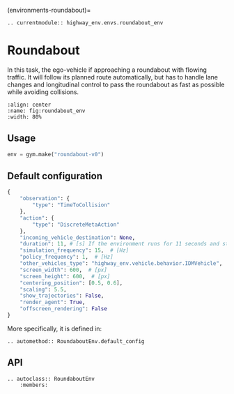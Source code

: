 (environments-roundabout)=

```{eval-rst}
.. currentmodule:: highway_env.envs.roundabout_env
```

# Roundabout

In this task, the ego-vehicle if approaching a roundabout with flowing traffic. It will follow its planned route automatically, but has to handle lane changes and longitudinal control to pass the roundabout as fast as possible while avoiding collisions.

```{figure} https://raw.githubusercontent.com/eleurent/highway-env/gh-media/docs/media/roundabout-env.gif
:align: center
:name: fig:roundabout_env
:width: 80%
```

## Usage

```python
env = gym.make("roundabout-v0")
```

## Default configuration

```python
{
    "observation": {
        "type": "TimeToCollision"
    },
    "action": {
        "type": "DiscreteMetaAction"
    },
    "incoming_vehicle_destination": None,
    "duration": 11, # [s] If the environment runs for 11 seconds and still hasn't done(vehicle is crashed), it will be truncated. "Second" is expressed as the variable "time", equal to "the number of calls to the step method" / policy_frequency.
    "simulation_frequency": 15,  # [Hz]
    "policy_frequency": 1,  # [Hz]
    "other_vehicles_type": "highway_env.vehicle.behavior.IDMVehicle",
    "screen_width": 600,  # [px]
    "screen_height": 600,  # [px]
    "centering_position": [0.5, 0.6],
    "scaling": 5.5,
    "show_trajectories": False,
    "render_agent": True,
    "offscreen_rendering": False
}
```

More specifically, it is defined in:

```{eval-rst}
.. automethod:: RoundaboutEnv.default_config
```

## API

```{eval-rst}
.. autoclass:: RoundaboutEnv
    :members:
```
